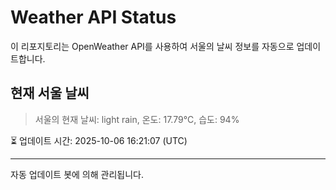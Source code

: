 
# Weather API Status

이 리포지토리는 OpenWeather API를 사용하여 서울의 날씨 정보를 자동으로 업데이트합니다.

## 현재 서울 날씨
> 서울의 현재 날씨: light rain, 온도: 17.79°C, 습도: 94%

⏳ 업데이트 시간: 2025-10-06 16:21:07 (UTC)

---
자동 업데이트 봇에 의해 관리됩니다.
